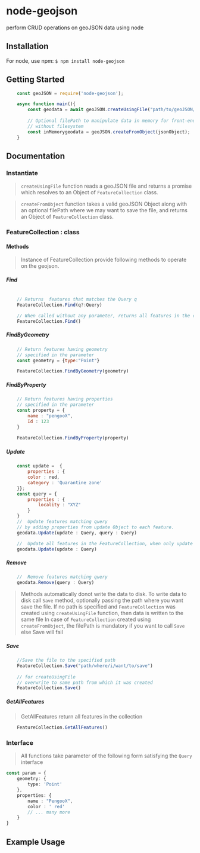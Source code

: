 # node-geojson
perform CRUD operations on geoJSON data using node

## Installation 
For node, use npm: `$ npm install node-geojson`

## Getting Started

```js
    const geoJSON = require('node-geojson');  

    async function main(){
        const geodata = await geoJSON.createUsingFile("path/to/geoJSON/file");
        
        // Optional filePath to manipulate data in memory for front-end applications 
        // without filesystem
        const inMemorygeodata = geoJSON.createFromObject(jsonObject); 
    }
```

## Documentation

### Instantiate 
 > <code>createUsingFile</code> function reads a geoJSON file and returns a promise which resolves to an Object of  <code>FeatureCollection</code> class.

 > <code>createFromObject</code> function takes a valid geoJSON Object along with an optional filePath where we may want to save the file, and returns an Object of <code>FeatureCollection</code>  class.



### FeatureCollection : class 


#### Methods
> Instance of FeatureCollection provide following methods to operate on the geojson.

##### Find
```js 

    // Returns  features that matches the Query q
    FeatureCollection.Find(q?:Query) 

    // When called without any parameter, returns all features in the collection
    FeatureCollection.Find() 
```
##### FindByGeometry

```js
    // Return features having geometry 
    // specified in the parameter 
    const geometry = {type:"Point"}

    FeatureCollection.FindByGeometry(geometry)
```
##### FindByProperty

```js 
    // Return features having properties 
    // specified in the parameter 
    const property = {
        name : "pengooX",
        Id : 123
    }
    
    FeatureCollection.FindByProperty(property)
```
##### Update

```js 
    const update =  {
        properties : {
        color : red,
        category : 'Quarantine zone'
    }};
    const query = {
        properties : {
            locality : "XYZ"
        }
    }
    //  Update features matching query
    // by adding properties from update Object to each feature.
    geodata.Update(update : Query, query : Query)

    //  Update all features in the FeatureCollection, when only update is passed 
    geodata.Update(update : Query)


```
##### Remove

```js
    //  Remove features matching query
    geodata.Remove(query : Query)
```
> Methods automatically donot write the data to disk. To write data to disk call  ```Save``` method,  optionally passing the path where you want save the file.
If no path is specified and ```FeatureCollection``` was created using ```createUsingFile``` function, then data is written to the same file
In case of ```FeatureCollection``` created using ```createFromObject```, the filePath is mandatory if you want to call ```Save``` else Save will fail

##### Save

```js
    //Save the file to the specified path
    FeatureCollection.Save("path/where/i/want/to/save")
    
    // for createUsingFile
    // overwrite to same path from which it was created 
    FeatureCollection.Save()
```
##### GetAllFeatures
>  GetAllFeatures return all features in the collection

```js
    FeatureCollection.GetAllFeatures()
```


### Interface
> All functions take parameter of the following form satisfying the ```Query``` interface
```ts
const param = {
    geometry: {
        type: 'Point'
    },
    properties: {
        name : "PengooX",
        color : ' red'
        // ... many more
    }
}
```

## Example Usage
